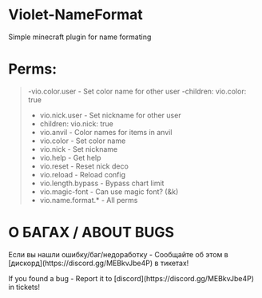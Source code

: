 # Violet-NameFormat
 Simple minecraft plugin for name formating

# Perms:
> -vio.color.user - Set color name for other user
  > -children: vio.color: true
> - vio.nick.user - Set nickname for other user
  > - children: vio.nick: true
> - vio.anvil - Color names for items in anvil
> - vio.color - Set color name
> - vio.nick - Set nickname
> - vio.help - Get help
> - vio.reset - Reset nick deco
> - vio.reload - Reload config
> - vio.length.bypass - Bypass chart limit
> - vio.magic-font - Can use magic font? (&k)
> - vio.name.format.* - All perms

# О БАГАХ / ABOUT BUGS
<p>Если вы нашли ошибку/баг/недоработку - Сообщайте об этом в [дискорд](https://discord.gg/MEBkvJbe4P) в тикетах!</p>
<p>If you found a bug - Report it to [discord](https://discord.gg/MEBkvJbe4P) in tickets!</p>
